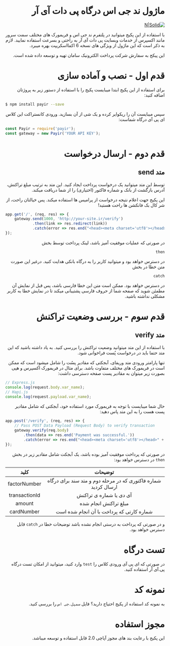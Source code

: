 <div dir="rtl">

# ماژول ند جی اس درگاه پی دات آی آر

[![N|Solid](https://pay.ir/assets/img/logo.png.pagespeed.ce.DAyscoRFh0.png)](https://pay.ir)

با استفاده از این پکیج میتوانید در پلتفرم ند جی اس و فریمورک های مختلف سمت سرور مانند اکسپرس از خدمات وبسایت 
پی دات آی آر به راحتی و بسرعت استفاده نمایید.
لازم به ذکر است که این ماژول از ویژگی های نسخه 6 اکمااسکریپت بهره میبرد.

این پیکج به سفارش شرکت پرداخت الکترونیک سامان تهیه و توسعه داده شده است.

# قدم اول - نصب و آماده سازی

برای استفاده از این پکیج ابتدا میبایست پکیج را با استفاده از دستور زیر به پروژتان اضافه کنید:

</div>

```sh
$ npm install payir --save
```
<div dir="rtl">

سپس میبایست آن را ریکوایر کرده و یک شی از آن بسازید. ورودی کانستراکت این کلاس ای پی آی درگاه شماست:

</div>

```js
const Payir = require('payir');
const gateway = new Payir('YOUR API KEY');
```

<div dir="rtl">

# قدم دوم - ارسال درخواست

## متد send

توسط این متد میتوانید یک درخواست پرداخت ایجاد کنید.
این متد به ترتیب مبلغ تراکنش، آدرس بازگشت از بانک و شماره فاکتور (اختیاری) را از شما دریافت میکند.

این پکیج جهت اعلام نتیجه درخواست از پرامیس ها استفاده میکند. پس خیالتان راحت، از شر کال بک فانکشن ها راحت هستید!

</div>

```js
app.get('/', (req, res) => {
    gateway.send(1000, 'http://your-site.ir/verify')
            .then(link => res.redirect(link))
            .catch(error => res.end("<head><meta charset='utf8'></head>" + error));
});
```

<div dir="rtl">

در صورتی که عملیات موفقیت آمیز باشد، لینک پرداخت توسط بخش 

`then`

در دسترس خواهد بود و میتوانید کاربر را به درگاه بانکی هدایت کنید. درغیر این صورت متن خطا در بخش

`catch` 

در دسترس خواهد بود. ممکن است متن این خطا فارسی باشد، پس قبل از نمایش آن مطمئن شوید که صفحه شما از حروف فارسی پشتیبانی میکند تا در نمایش خطا به کاربر مشکلی نداشته باشید.

# قدم سوم - بررسی وضعیت تراکنش

## متد verify

با استفاده از این متد میتوانید وضعیت تراکنش را بررسی کنید. به یاد داشته باشید که این متد
حتما باید در درخواست پُست فراخوانی شود.

تنها پارامتر ورودی متد وریفای، آبجکتی که مقادیر پسُت را شامل میشود است که ممکن است در فریمورک های مختلف متفاوت باشد.
برای مثال در فریمورک اکسپرس و هپی بصورت زیر میتوان به مقادیر پست صفحه دسترسی داشت:

</div>

```js
// Express.js
console.log(request.body.var_name);
// Hapi.js
console.log(request.payload.var_name);
```

<div dir="rtl">

حال شما میبایست با توجه به فریمورک مورد استفاده خود، آبجکتی که شامل مقادیر پست هست را به این متد پاس دهید:

</div>

```js
app.post('/verify', (req, res) => {
    // Pass POST Data Payload (Request Body) to verify transaction
    gateway.verify(req.body)
        .then(data => res.end('Payment was successful.'))
        .catch(error => res.end("<head><meta charset='utf8'></head>" + error));
});
```

<div dir="rtl">

در صورتی که پرداخت موفقیت آمیز بوده باشد، یک آبجکت شامل مقادیر زیر در بخش
`then`
 در دسترس خواهد بود:

|                             توضیحات                            |      کلید     |
|:--------------------------------------------------------------:|:-------------:|
| شماره فاکتوری که در مرحله دوم و متد سند برای درگاه ارسال کردید |  factorNumber |
|                     آی دی یا شماره ی تراکنش                    | transactionId |
|                      مبلغ تراکنش انجام شده                     |     amount    |
|            شماره کارتی که پرداخت با آن انجام شده است           |   cardNumber  |

و در صورتی که پرداخت به درستی انجام نشده باشد توضیحات خطا در
`catch`
قابل دسترس خواهد بود.

# تست درگاه

در صورتی که ای پی آی ورودی کلاس را
`test`
وارد کنید، میتوانید از امکان تست درگاه پی.آی آر استفاده کنید.

# نمونه کد

به نمونه کد استفاده از پکیج احتیاج دارید؟ فایل `سمپل.جی اس` را بررسی کنید.

# مجوز استفاده

این پکیج با رعایت بند های مجوز آپاچی 2.0 قابل استفاده و توسعه میباشد.
